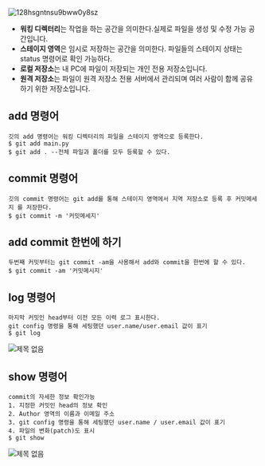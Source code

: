 ![128hsgntnsu9bww0y8sz](https://user-images.githubusercontent.com/105197524/196039835-5fbce362-a775-4ebb-b315-01a3c7d5cf6e.jpg)

- **워킹 디렉터리**는 작업을 하는 공간을 의미한다.실제로 파일을 생성 및 수정 가능 공간입니다.
- **스테이지 영역**은 임시로 저장하는 공간을 의미한다. 파일들의 스테이지 상태는 status 명령어로 확인 가능하다.
- **로컬 저장소**는 내 PC에 파일이 저장되는 개인 전용 저장소입니다.
- **원격 저장소**는 파일이 원격 저장소 전용 서버에서 관리되며 여러 사람이 함께 공유하기 위한 저장소입니다.

## add 명령어
```
깃의 add 명령어는 워킹 디렉터리의 파일을 스테이지 영역으로 등록한다.
$ git add main.py
$ git add . --전체 파일과 폴더를 모두 등록할 수 있다.
```

## commit 명령어
```
깃의 commit 명령어는 git add를 통해 스테이지 영역에서 지역 저장소로 등록 후 커밋메세지 를 저장한다.
$ git commit -m '커밋메세지'
```

## add commit 한번에 하기
```
두번째 커밋부터는 git commit -am을 사용해서 add와 commit을 한번에 할 수 있다.
$ git commit -am '커밋메시지'
```


## log 명령어
```
마지막 커밋인 head부터 이전 모든 이력 로그 표시한다.
git config 명령을 통해 세팅했던 user.name/user.email 값이 표기
$ git log
```
![제목 없음](https://user-images.githubusercontent.com/105197524/196040065-4f32120d-5261-4910-a44b-a7e3ea8a7d74.png)

## show 명령어
```
commit의 자세한 정보 확인가능
1. 지정한 커밋인 head의 정보 확인
2. Author 영역의 이름과 이메일 주소
3. git config 명령을 통해 세팅했던 user.name / user.email 값이 표기
4. 파일의 변화(patch)도 표시
$ git show
```
![제목 없음](https://user-images.githubusercontent.com/105197524/196040317-8bb56aee-7116-4bc0-b7d1-28402fbde653.png)
